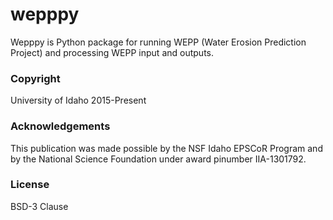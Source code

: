 wepppy
=======

Wepppy is Python package for running WEPP (Water Erosion Prediction Project) and processing WEPP input and outputs.

### Copyright

University of Idaho 2015-Present

### Acknowledgements

This publication was made possible by the NSF Idaho EPSCoR Program and by the National Science Foundation under award 
pinumber IIA-1301792.

### License

BSD-3 Clause
